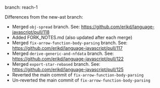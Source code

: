 branch: reach-1

Differences from the new-ast branch:

* Merged `obj-spread` branch.
  See: https://github.com/erikd/language-javascript/pull/118
* Added FORK_NOTES.md (also updated after each merge)
* Merged `fix-arrow-function-body-parsing` branch.
  See: https://github.com/erikd/language-javascript/pull/117
* Merged `derive-generic-and-nfdata` branch.
  See: https://github.com/erikd/language-javascript/pull/122
* Merged `export-star-rebased` branch.
  See: https://github.com/erikd/language-javascript/pull/125
* Reverted the main commit of `fix-arrow-function-body-parsing`
* Un-reverted the main commit of `fix-arrow-function-body-parsing`
